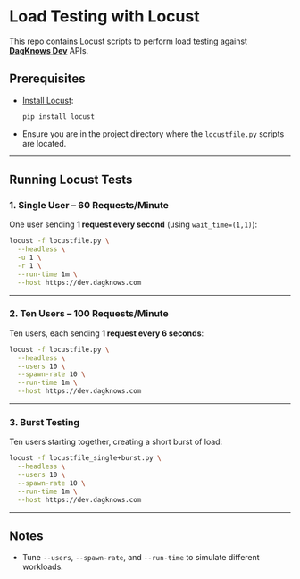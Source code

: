 # Load Testing with Locust

This repo contains Locust scripts to perform load testing against **[DagKnows Dev](https://dev.dagknows.com)** APIs.  

## Prerequisites

- [Install Locust](https://docs.locust.io/en/stable/installation.html):

  ```bash
  pip install locust
  ```

- Ensure you are in the project directory where the `locustfile.py` scripts are located.

---

## Running Locust Tests

### 1. Single User – 60 Requests/Minute
One user sending **1 request every second** (using `wait_time=(1,1)`):  

```bash
locust -f locustfile.py \
  --headless \
  -u 1 \
  -r 1 \
  --run-time 1m \
  --host https://dev.dagknows.com
```

---

### 2. Ten Users – 100 Requests/Minute
Ten users, each sending **1 request every 6 seconds**:  

```bash
locust -f locustfile.py \
  --headless \
  --users 10 \
  --spawn-rate 10 \
  --run-time 1m \
  --host https://dev.dagknows.com
```

---

### 3. Burst Testing
Ten users starting together, creating a short burst of load:  

```bash
locust -f locustfile_single+burst.py \
  --headless \
  --users 10 \
  --spawn-rate 10 \
  --run-time 1m \
  --host https://dev.dagknows.com
```

---

## Notes

- Tune `--users`, `--spawn-rate`, and `--run-time` to simulate different workloads.   

